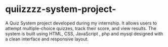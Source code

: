# quiizzzz-system-project-
A Quiz System project developed during my internship. It allows users to attempt multiple-choice quizzes, track their score, and view results. The system is built using HTML, CSS,  JavaScript , php and mysql designed with a clean interface and responsive layout.
